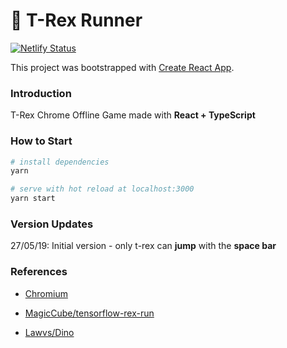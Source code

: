 # 🦖 T-Rex Runner
[![Netlify Status](https://api.netlify.com/api/v1/badges/b0398bd6-939b-48eb-8dee-ff61950d7887/deploy-status)](https://app.netlify.com/sites/nifty-cray-c31e96/deploys)

This project was bootstrapped with [Create React App](https://github.com/facebook/create-react-app).



### Introduction

T-Rex Chrome Offline Game made with **React + TypeScript**



### How to Start

```bash
# install dependencies
yarn

# serve with hot reload at localhost:3000
yarn start
```



### Version Updates

27/05/19: Initial version - only t-rex can **jump** with the **space bar**



### References

- [Chromium](https://cs.chromium.org/chromium/src/components/neterror/resources/offline.js)
- [MagicCube/tensorflow-rex-run](https://github.com/MagicCube/tensorflow-rex-run/tree/master/src/game)

- [Lawvs/Dino](https://github.com/lawvs/Dino/tree/master/src)